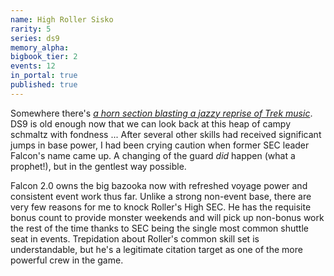 ```yaml
---
name: High Roller Sisko
rarity: 5
series: ds9
memory_alpha:
bigbook_tier: 2
events: 12
in_portal: true
published: true
---
```


Somewhere there's [_a horn section blasting a jazzy reprise of Trek music_](https://www.youtube.com/watch?v=Y-QBe9pPdkM). DS9 is old enough now that we can look back at this heap of campy schmaltz with fondness ... After several other skills had received significant jumps in base power, I had been crying caution when former SEC leader Falcon's name came up. A changing of the guard _did_ happen (what a prophet!), but in the gentlest way possible.

Falcon 2.0 owns the big bazooka now with refreshed voyage power and consistent event work thus far. Unlike a strong non-event base, there are very few reasons for me to knock Roller's High SEC. He has the requisite bonus count to provide monster weekends and will pick up non-bonus work the rest of the time thanks to SEC being the single most common shuttle seat in events. Trepidation about Roller's common skill set is understandable, but he's a legitimate citation target as one of the more powerful crew in the game.
